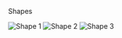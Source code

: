 Shapes

![Shape 1](http://hectornoval.com/engine/img/meta_dev_2.jpg "Shape 1")
![Shape 2](http://hectornoval.com/engine/img/meta_dev_3.jpg "Shape 2")
![Shape 3](http://hectornoval.com/engine/img/meta_dev_4.jpg "Shape 3")
